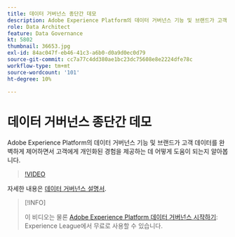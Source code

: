 ```yaml
---
title: 데이터 거버넌스 종단간 데모
description: Adobe Experience Platform의 데이터 거버넌스 기능 및 브랜드가 고객 데이터를 완벽하게 제어하면서 고객에게 개인화된 경험을 제공하는 데 어떻게 도움이 되는지 알아봅니다.
role: Data Architect
feature: Data Governance
kt: 5802
thumbnail: 36653.jpg
exl-id: 84ac047f-eb46-41c3-a6b0-d0a9d0ec0d79
source-git-commit: cc7a77c4dd380ae1bc23dc75608e8e2224dfe78c
workflow-type: tm+mt
source-wordcount: '101'
ht-degree: 10%

---
```


# 데이터 거버넌스 종단간 데모

Adobe Experience Platform의 데이터 거버넌스 기능 및 브랜드가 고객 데이터를 완벽하게 제어하면서 고객에게 개인화된 경험을 제공하는 데 어떻게 도움이 되는지 알아봅니다.

>[!VIDEO](https://video.tv.adobe.com/v/36653?quality=12&learn=on)

자세한 내용은 [데이터 거버넌스 설명서](https://experienceleague.adobe.com/docs/experience-platform/data-governance/home.html?lang=ko).

>[!INFO]
>
> 이 비디오는 물론 [Adobe Experience Platform 데이터 거버넌스 시작하기](https://experienceleague.adobe.com/?recommended=ExperiencePlatform-D-1-2021.1.dgov.gs): Experience League에서 무료로 사용할 수 있습니다.
